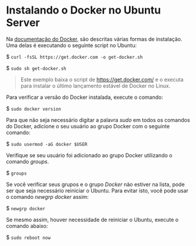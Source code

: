 # Instalando o Docker no Ubuntu Server

Na [documentação do Docker](https://docs.docker.com/engine/install/ubuntu/), são descritas várias formas de instalação. Uma delas é executando o seguinte script no Ubuntu:

$ `curl -fsSL https://get.docker.com -o get-docker.sh`

$ `sudo sh get-docker.sh`

> Este exemplo baixa o script de <https://get.docker.com/> e o executa para instalar o último lançamento estável de Docker no Linux.

Para verificar a versão do Docker instalada, execute o comando:

$ `sudo docker version`

Para que não seja necessário digitar a palavra *sudo* em todos os comandos do Docker, adicione o seu usuário ao grupo Docker com o seguinte comando:

$ `sudo usermod -aG docker $USER`

Verifique se seu usuário foi adicionado ao grupo Docker utilizando o comando *groups*.

$ `groups`

Se você verificar seus grupos e o grupo *Docker* não estiver na lista, pode ser que seja necessário reiniciar o Ubuntu. Para evitar isto, você pode usar o comando *newgrp docker* assim:

$ `newgrp docker`

Se mesmo assim, houver necessidade de reiniciar o Ubuntu, execute o comando abaixo:

$ `sudo reboot now`
